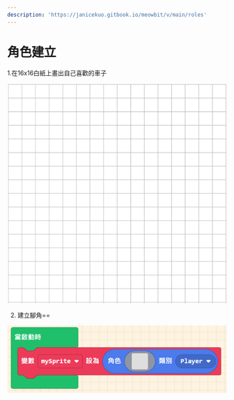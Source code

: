 ```yaml
---
description: 'https://janicekuo.gitbook.io/meowbit/v/main/roles'
---
```


# 角色建立

1.在16x16白紙上畫出自己喜歡的車子

![](.gitbook/assets/image%20%2849%29.png)

2. 建立腳角==

![](.gitbook/assets/image%20%2850%29.png)

